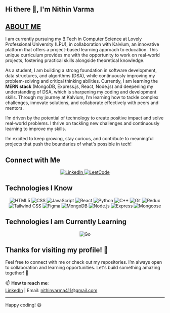 ## Hi there 👋, I'm Nithin Varma

## **<u>ABOUT ME</u>**

I am currently pursuing my B.Tech in Computer Science at Lovely Professional University (LPU), in collaboration with Kalvium, an innovative platform that offers a project-based learning approach to education. This unique curriculum provides me with the opportunity to work on real-world projects, fostering practical skills alongside theoretical knowledge.

As a student, I am building a strong foundation in software development, data structures, and algorithms (DSA), while continuously improving my problem-solving and critical thinking abilities. Currently, I am learning the **MERN stack** (MongoDB, Express.js, React, Node.js) and deepening my understanding of DSA, which is sharpening my coding and development skills. Through my journey at Kalvium, I’m learning how to tackle complex challenges, innovate solutions, and collaborate effectively with peers and mentors.

I’m driven by the potential of technology to create positive impact and solve real-world problems. I thrive on tackling new challenges and continuously learning to improve my skills.

I’m excited to keep growing, stay curious, and contribute to meaningful projects that push the boundaries of what's possible in tech!

## Connect with Me

<div align="center">
  <a href="https://www.linkedin.com/in/nithin-varma-58a605326" target="_blank">
    <img src="https://img.shields.io/badge/LinkedIn-%230077B5?style=for-the-badge&logo=linkedin&logoColor=white" alt="LinkedIn" />
  </a>
  <a href="https://leetcode.com/u/nithinvarma411/" target="_blank">
    <img src="https://img.shields.io/badge/LeetCode-%23FFA116?style=for-the-badge&logo=LeetCode&logoColor=white" alt="LeetCode" />
  </a>
</div>

## Technologies I Know

<div align="center">
  <img src="https://img.shields.io/badge/HTML5-%23E34F26?style=for-the-badge&logo=html5&logoColor=white" alt="HTML5" />
  <img src="https://img.shields.io/badge/CSS-%231572B6?style=for-the-badge&logo=css3&logoColor=white" alt="CSS" />
  <img src="https://img.shields.io/badge/JavaScript-%23F7DF1E?style=for-the-badge&logo=javascript&logoColor=black" alt="JavaScript" />
  <img src="https://img.shields.io/badge/React-%2361DAFB?style=for-the-badge&logo=react&logoColor=black" alt="React" />
  <img src="https://img.shields.io/badge/Python-%233776AB?style=for-the-badge&logo=python&logoColor=white" alt="Python" />
  <img src="https://img.shields.io/badge/C%2B%2B-%2300599C?style=for-the-badge&logo=c%2B%2B&logoColor=white" alt="C++" />
  <img src="https://img.shields.io/badge/Git-%23F1502F?style=for-the-badge&logo=git&logoColor=white" alt="Git" />
  <img src="https://img.shields.io/badge/Redux-%23593d88?style=for-the-badge&logo=redux&logoColor=white" alt="Redux" />
  <img src="https://img.shields.io/badge/TailwindCSS-%2338B2AC?style=for-the-badge&logo=tailwind-css&logoColor=white" alt="Tailwind CSS" />
  <img src="https://img.shields.io/badge/Figma-%23F24E1E?style=for-the-badge&logo=figma&logoColor=white" alt="Figma" />
  <img src="https://img.shields.io/badge/MongoDB-%2347A248?style=for-the-badge&logo=mongodb&logoColor=white" alt="MongoDB" />
  <img src="https://img.shields.io/badge/Node.js-%2361DAFB?style=for-the-badge&logo=node.js&logoColor=white" alt="Node.js" />
  <img src="https://img.shields.io/badge/Express-%23404d59?style=for-the-badge&logo=express&logoColor=white" alt="Express" />
  <img src="https://img.shields.io/badge/Mongoose-%2300B1A7?style=for-the-badge&logo=mongoose&logoColor=white" alt="Mongoose" />
</div>

## Technologies I am Currently Learning

<div align="center">
  <img src="https://img.shields.io/badge/Go-%2300ADD8?style=for-the-badge&logo=go&logoColor=white" alt="Go" />
</div>

## Thanks for visiting my profile! 🙏

Feel free to connect with me or check out my repositories. I’m always open to collaboration and learning opportunities. Let's build something amazing together! 🚀

📫 **How to reach me**:  
[LinkedIn](https://www.linkedin.com/in/nithin-varma-58a605326/) | Email: [nithinvarma411@gmail.com](mailto:nithinvarma411@gmail.com)

---

Happy coding! 😄
